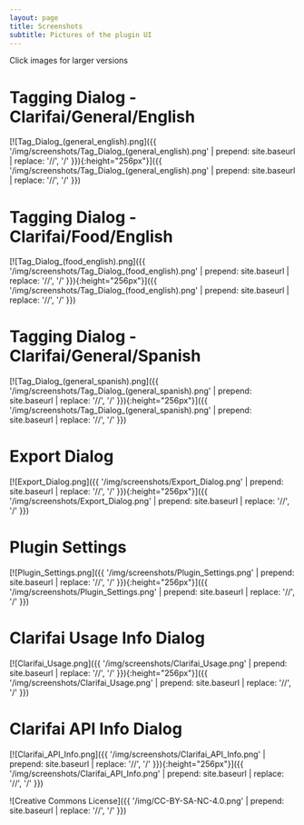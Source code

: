 ```yaml
---
layout: page
title: Screenshots
subtitle: Pictures of the plugin UI
---
```


Click images for larger versions

# Tagging Dialog - Clarifai/General/English
[![Tag_Dialog_(general_english).png]({{ '/img/screenshots/Tag_Dialog_(general_english).png' | prepend: site.baseurl | replace: '//', '/' }}){:height="256px"}]({{ '/img/screenshots/Tag_Dialog_(general_english).png' | prepend: site.baseurl | replace: '//', '/' }})

# Tagging Dialog - Clarifai/Food/English
[![Tag_Dialog_(food_english).png]({{ '/img/screenshots/Tag_Dialog_(food_english).png' | prepend: site.baseurl | replace: '//', '/' }}){:height="256px"}]({{ '/img/screenshots/Tag_Dialog_(food_english).png' | prepend: site.baseurl | replace: '//', '/' }})

# Tagging Dialog - Clarifai/General/Spanish
[![Tag_Dialog_(general_spanish).png]({{ '/img/screenshots/Tag_Dialog_(general_spanish).png' | prepend: site.baseurl | replace: '//', '/' }}){:height="256px"}]({{ '/img/screenshots/Tag_Dialog_(general_spanish).png' | prepend: site.baseurl | replace: '//', '/' }})

# Export Dialog
[![Export_Dialog.png]({{ '/img/screenshots/Export_Dialog.png' | prepend: site.baseurl | replace: '//', '/' }}){:height="256px"}]({{ '/img/screenshots/Export_Dialog.png' | prepend: site.baseurl | replace: '//', '/' }})

# Plugin Settings
[![Plugin_Settings.png]({{ '/img/screenshots/Plugin_Settings.png' | prepend: site.baseurl | replace: '//', '/' }}){:height="256px"}]({{ '/img/screenshots/Plugin_Settings.png' | prepend: site.baseurl | replace: '//', '/' }})

# Clarifai Usage Info Dialog
[![Clarifai_Usage.png]({{ '/img/screenshots/Clarifai_Usage.png' | prepend: site.baseurl | replace: '//', '/' }}){:height="256px"}]({{ '/img/screenshots/Clarifai_Usage.png' | prepend: site.baseurl | replace: '//', '/' }})

# Clarifai API Info Dialog
[![Clarifai_API_Info.png]({{ '/img/screenshots/Clarifai_API_Info.png' | prepend: site.baseurl | replace: '//', '/' }}){:height="256px"}]({{ '/img/screenshots/Clarifai_API_Info.png' | prepend: site.baseurl | replace: '//', '/' }})

![Creative Commons License]({{ '/img/CC-BY-SA-NC-4.0.png' | prepend: site.baseurl | replace: '//', '/' }})

